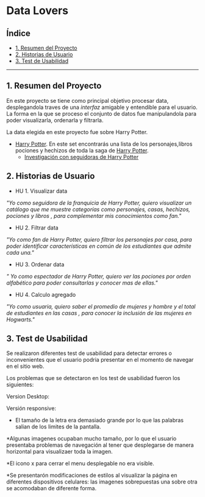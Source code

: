 # Data Lovers

## Índice

* [1. Resumen del Proyecto](#1-resumen-del-proyecto)
* [2. Historias de Usuario](#2-historias-de-usuario)
* [3. Test de Usabilidad](#3-test-de-usabilidad)


***

## 1. Resumen del Proyecto

En este proyecto se tiene como principal objetivo procesar data, desplegandola
traves de una _interfaz_ amigable y entendible para el usuario. La forma en la que
se proceso el conjunto de datos fue manipulandola para poder visualizarla, ordenarla
y filtrarla. 

La data elegida en este proyecto fue sobre Harry Potter.

* [Harry Potter](src/data/harrypotter/harry.json).
  En este set encontrarás una lista de los personajes,libros pociones
  y hechizos de toda la saga de
  [Harry Potter](https://harrypotter.fandom.com).
  - [Investigación con seguidoras de Harry Potter](src/data/harrypotter/README.md)

## 2. Historias de Usuario

* HU 1. Visualizar data

_"Yo como seguidora de la franquicia de Harry Potter, quiero visualizar un catálogo que me muestre categorías como personajes, casas, hechizos, pociones y libros , para complementar mis conocimientos como fan."_

* HU 2. Filtrar data

_"Yo como fan de Harry Potter, quiero filtrar los personajes por casa, para poder identificar características en común de los estudiantes que admite cada una."_

* HU 3. Ordenar data

_" Yo como espectador de Harry Potter, quiero ver las pociones por orden alfabético para poder consultarlas y conocer mas de ellas."_

* HU 4. Calculo agregado

_"Yo como usuaria, quiero saber el promedio de mujeres y hombre y el total de estudiantes en las casas , para conocer la inclusión de las mujeres en Hogwarts."_

## 3. Test de Usabilidad

Se realizaron diferentes test de usabilidad para detectar errores o inconvenientes que el usuario
podria presentar en el momento de navegar en el sitio web.

Los problemas que se detectaron en los test de usabilidad fueron los siguientes:

Version Desktop:

Versión responsive:

* El tamaño de la letra era demasiado grande por lo que las palabras salian de los limites de la 
  pantalla.


*Algunas imagenes ocupaban mucho tamaño, por lo que el usuario presentaba problemas de navegación al tener
que desplegarse de manera horizontal para visualizaer toda la imagen.

*El icono x para cerrar el menu desplegable no era visible.

*Se presentarón modificaciones de estilos al visualizar la página en diferentes dispositivos celulares:
las imagenes sobrepuestas una sobre otra se acomodaban de diferente forma. 

